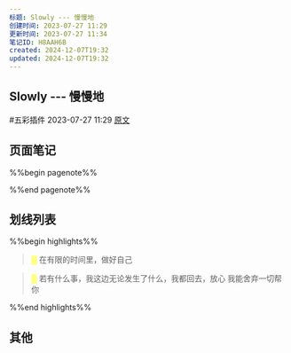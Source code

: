 ```yaml
---
标题: Slowly --- 慢慢地
创建时间: 2023-07-27 11:29
更新时间: 2023-07-27 11:34
笔记ID: H8AAH6B
created: 2024-12-07T19:32
updated: 2024-12-07T19:32
---
```


## Slowly --- 慢慢地 
 #五彩插件 2023-07-27 11:29 [原文](https://web.slowly.app/friend/MXknjVG4/49zmj9bM/)

## 页面笔记
%%begin pagenote%%

%%end pagenote%%

## 划线列表
%%begin highlights%%
> <font color="#FFFF83">█  </font>在有限的时间里，做好自己

> <font color="#FFFF83">█  </font>若有什么事，我这边无论发生了什么，我都回去，放心
> 我能舍弃一切帮你

%%end highlights%%

## 其他

